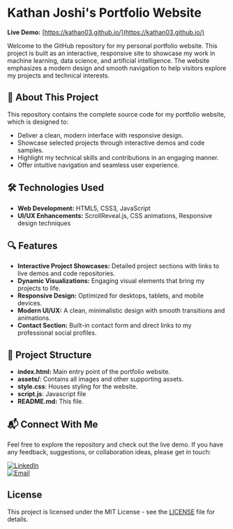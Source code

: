 # Kathan Joshi's Portfolio Website  
**Live Demo:** [https://kathan03.github.io/](https://kathan03.github.io/)

Welcome to the GitHub repository for my personal portfolio website. This project is built as an interactive, responsive site to showcase my work in machine learning, data science, and artificial intelligence. The website emphasizes a modern design and smooth navigation to help visitors explore my projects and technical interests.

## 🚀 About This Project

This repository contains the complete source code for my portfolio website, which is designed to:
- Deliver a clean, modern interface with responsive design.
- Showcase selected projects through interactive demos and code samples.
- Highlight my technical skills and contributions in an engaging manner.
- Offer intuitive navigation and seamless user experience.

## 🛠 Technologies Used

- **Web Development:** HTML5, CSS3, JavaScript
- **UI/UX Enhancements:** ScrollReveal.js, CSS animations, Responsive design techniques

## 🔍 Features

- **Interactive Project Showcases:** Detailed project sections with links to live demos and code repositories.
- **Dynamic Visualizations:** Engaging visual elements that bring my projects to life.
- **Responsive Design:** Optimized for desktops, tablets, and mobile devices.
- **Modern UI/UX:** A clean, minimalistic design with smooth transitions and animations.
- **Contact Section:** Built-in contact form and direct links to my professional social profiles.

## 📂 Project Structure

- **index.html:** Main entry point of the portfolio website.
- **assets/**: Contains all images and other supporting assets.
- **style.css**: Houses styling for the website.
- **script.js**: Javascript file
- **README.md:** This file.

## 📬 Connect With Me

Feel free to explore the repository and check out the live demo. If you have any feedback, suggestions, or collaboration ideas, please get in touch:

[![LinkedIn](https://img.shields.io/badge/LinkedIn-Connect-blue?style=flat&logo=linkedin)](https://linkedin.com/in/kjoshi03/)  
[![Email](https://img.shields.io/badge/Email-Contact-red?style=flat&logo=gmail)](mailto:joshikathan03@gmail.com)

## License

This project is licensed under the MIT License - see the [LICENSE](LICENSE) file for details.

